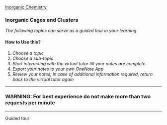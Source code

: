 
[Inorganic Chemistry](inorganic_chemistry)

### Inorganic Cages and Clusters

*The following topics can serve as a guided tour in your learning.*

#### How to Use this?

1. *Choose a topic*
2. *Choose a sub-topic*
3. *Start interacting with the virtual tutor till your notes are complete*
4. *Export your notes to your own OneNote App*
5. *Review your notes, in case of additional information required, return back to the virtual tutor again*

---

### WARNING: For best experience do not make more than two requests per minute

---

Guided tour
